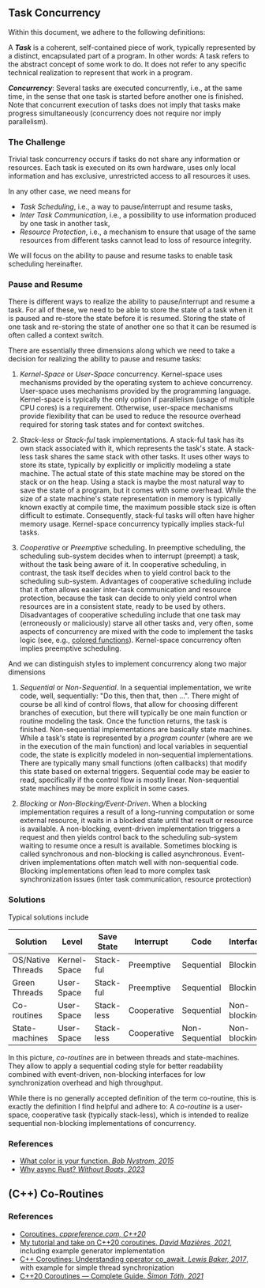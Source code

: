 ## Task Concurrency

Within this document, we adhere to the following definitions:

A _**Task**_ is a coherent, self-contained piece of work, typically represented by a distinct, encapsulated part of a program. In other words: A task refers to the abstract concept of some work to do. It does not refer to any specific technical realization to represent that work in a program.

_**Concurrency**_: Several tasks are executed concurrently, i.e., at the same time, in the sense that one task is started before another one is finished. Note that concurrent execution of tasks does not imply that tasks make progress simultaneously (concurrency does not require nor imply parallelism). 


### The Challenge

Trivial task concurrency occurs if tasks do not share any information or resources. Each task is executed on its own hardware, uses only local information and has exclusive, unrestricted access to all resources it uses.

In any other case, we need means for

* _Task Scheduling_, i.e., a way to pause/interrupt and resume tasks,
* _Inter Task Communication_, i.e., a possibility to use information produced by one task in another task,
* _Resource Protection_, i.e., a mechanism to ensure that usage of the same resources from different tasks cannot lead to loss of resource integrity.

We will focus on the ability to pause and resume tasks to enable task scheduling hereinafter.


### Pause and Resume

There is different ways to realize the ability to pause/interrupt and resume a task. For all of these, we need to be able to store the state of a task when it is paused and re-store the state before it is resumed. Storing the state of one task and re-storing the state of another one so that it can be resumed is often called a context switch.

There are essentially three dimensions along which we need to take a decision for realizing the ability to pause and resume tasks:

1) _Kernel-Space_ or _User-Space_ concurrency. Kernel-space uses mechanisms provided by the operating system to achieve concurrency. User-space uses mechanisms provided by the programming language. Kernel-space is typically the only option if parallelism (usage of multiple CPU cores) is a requirement. Otherwise, user-space mechanisms provide flexibility that can be used to reduce the resource overhead required for storing task states and for context switches.

2) _Stack-less_ or _Stack-ful_ task implementations. A stack-ful task has its own stack associated with it, which represents the task's state. A stack-less task shares the same stack with other tasks. It uses other ways to store its state, typically by explicitly or implicitly modeling a state machine. The actual state of this state machine may be stored on the stack or on the heap. Using a stack is maybe the most natural way to save the state of a program, but it comes with some overhead. While the size of a state machine's state representation in memory is typically known exactly at compile time, the maximum possible stack size is often difficult to estimate. Consequently, stack-ful tasks will often have higher memory usage. Kernel-space concurrency typically implies stack-ful tasks.

3) _Cooperative_ or _Preemptive_ scheduling. In preemptive scheduling, the scheduling sub-system decides when to interrupt (preempt) a task, without the task being aware of it. In cooperative scheduling, in contrast, the task itself decides when to yield control back to the scheduling sub-system. Advantages of cooperative scheduling include that it often allows easier inter-task communication and resource protection, because the task can decide to only yield control when resources are in a consistent state, ready to be used by others. Disadvantages of cooperative scheduling include that one task may (erroneously or maliciously) starve all other tasks and, very often, some aspects of concurrency are mixed with the code to implement the tasks logic (see, e.g., [colored functions](https://journal.stuffwithstuff.com/2015/02/01/what-color-is-your-function/)). Kernel-space concurrency often implies preemptive scheduling.

And we can distinguish styles to implement concurrency along two major dimensions

1) _Sequential_ or _Non-Sequential_. In a sequential implementation, we write code, well, sequentially: "Do this, then that, then ...". There might of course be all kind of control flows, that allow for choosing different branches of execution, but there will typically be one main function or routine modeling the task. Once the function returns, the task is finished. Non-sequential implementations are basically state machines. While a task's state is represented by a _program counter_ (where are we in the execution of the main function) and local variables in sequential code, the state is explicitly modeled in non-sequential implementations. There are typically many small functions (often callbacks) that modify this state based on external triggers. Sequential code may be easier to read, specifically if the control flow is mostly linear. Non-sequential state machines may be more explicit in some cases.

2) _Blocking_ or _Non-Blocking/Event-Driven_. When a blocking implementation requires a result of a long-running computation or some external resource, it waits in a blocked state until that result or resource is available. A non-blocking, event-driven implementation triggers a request and then yields control back to the scheduling sub-system waiting to resume once a result is available. Sometimes blocking is called synchronous and non-blocking is called asynchronous. Event-driven implementations often match well with non-sequential code. Blocking implementations often lead to more complex task synchronization issues (inter task communication, resource protection)


### Solutions

Typical solutions include

| Solution          | Level        | Save State | Interrupt   | Code           | Interfaces   |
| ----------------- | ------------ | ---------- | ----------- | -------------- | ------------ |
| OS/Native Threads | Kernel-Space | Stack-ful  | Preemptive  | Sequential     | Blocking     | 
| Green Threads     | User-Space   | Stack-ful  | Preemptive  | Sequential     | Blocking     |
| Co-routines       | User-Space   | Stack-less | Cooperative | Sequential     | Non-blocking |
| State-machines    | User-Space   | Stack-less | Cooperative | Non-Sequential | Non-blocking |

In this picture, _co-routines_ are in between threads and state-machines. They allow to apply a sequential coding style for better readability combined with event-driven, non-blocking interfaces for low synchronization overhead and high throughput.

While there is no generally accepted definition of the term co-routine, this is exactly the definition I find helpful and adhere to: A _co-routine_ is a user-space, cooperative task (typically stack-less), which is intended to realize sequential non-blocking implementations of concurrency.


### References

* [What color is your function. _Bob Nystrom, 2015_](https://journal.stuffwithstuff.com/2015/02/01/what-color-is-your-function/)
* [Why async Rust? _Without Boats, 2023_](https://without.boats/blog/why-async-rust/)


## (C++) Co-Routines

### References

* [Coroutines. _cppreference.com, C++20_](https://en.cppreference.com/w/cpp/language/coroutines)
* [My tutorial and take on C++20 coroutines. _David Mazières, 2021_](https://www.scs.stanford.edu/~dm/blog/c++-coroutines.html), including example generator implementation
* [C++ Coroutines: Understanding operator co_await. _Lewis Baker, 2017_](https://lewissbaker.github.io/2017/11/17/understanding-operator-co-await), with example for simple thread synchronization
* [C++20 Coroutines — Complete Guide. _Šimon Tóth, 2021_](https://itnext.io/c-20-coroutines-complete-guide-7c3fc08db89d)
